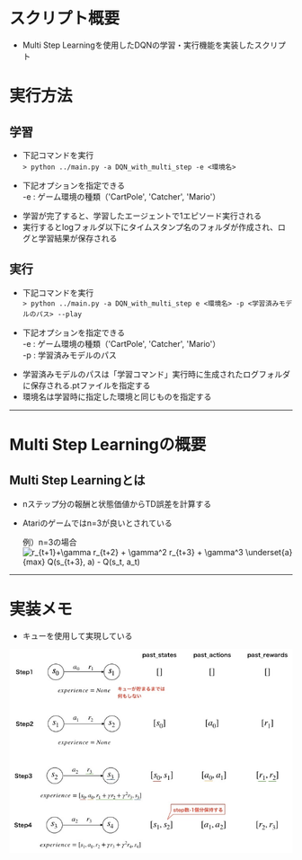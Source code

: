 # スクリプト概要　　
* Multi Step Learningを使用したDQNの学習・実行機能を実装したスクリプト  

# 実行方法
## 学習
* 下記コマンドを実行  
`> python ../main.py -a DQN_with_multi_step -e <環境名>`　　
- 下記オプションを指定できる  
  -e : ゲーム環境の種類（'CartPole', 'Catcher', 'Mario'）  

* 学習が完了すると、学習したエージェントで1エピソード実行される  
* 実行するとlogフォルダ以下にタイムスタンプ名のフォルダが作成され、ログと学習結果が保存される  

## 実行  
* 下記コマンドを実行  
`> python ../main.py -a DQN_with_multi_step e <環境名> -p <学習済みモデルのパス> --play`　　
- 下記オプションを指定できる  
  -e : ゲーム環境の種類（'CartPole', 'Catcher', 'Mario'）  
  -p : 学習済みモデルのパス  

* 学習済みモデルのパスは「学習コマンド」実行時に生成されたログフォルダに保存される.ptファイルを指定する  
* 環境名は学習時に指定した環境と同じものを指定する

---
# Multi Step Learningの概要  
## Multi Step Learningとは  
* nステップ分の報酬と状態価値からTD誤差を計算する  
* Atariのゲームではn=3が良いとされている  

    例）n=3の場合  
<img src=
"https://render.githubusercontent.com/render/math?math=%5Clarge+%5Cdisplaystyle+r_%7Bt%2B1%7D%2B%5Cgamma+r_%7Bt%2B2%7D+%2B+%5Cgamma%5E2+r_%7Bt%2B3%7D+%2B+%5Cgamma%5E3+%5Cunderset%7Ba%7D%7Bmax%7D+Q%28s_%7Bt%2B3%7D%2C+a%29+-+Q%28s_t%2C+a_t%29" 
alt="r_{t+1}+\gamma r_{t+2} + \gamma^2 r_{t+3} + \gamma^3 \underset{a}{max} Q(s_{t+3}, a) - Q(s_t, a_t)">  

---
# 実装メモ  
* キューを使用して実現している  
<img src="../../docs/DQN/DQN_with_multi_step/multi_step.jpg">  